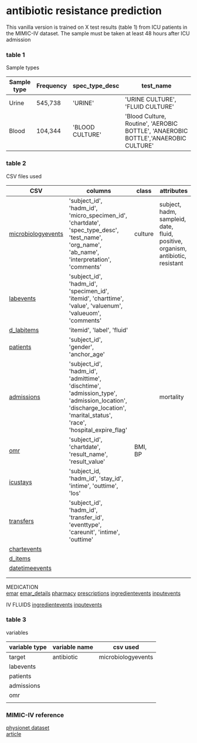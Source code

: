 # antibiotic resistance prediction
This vanilla version is trained on X test results (table 1) from ICU patients in the MIMIC-IV dataset.
The sample must be taken at least 48 hours after ICU admission
 

### table 1
Sample types

|Sample type|Frequency|spec_type_desc|test_name|
|---|---|---|---|
|Urine|545,738|'URINE'|'URINE CULTURE', 'FLUID CULTURE'|
|Blood|104,344|'BLOOD CULTURE'|'Blood Culture, Routine', 'AEROBIC BOTTLE', 'ANAEROBIC BOTTLE','ANAEROBIC CULTURE'|

### table 2
CSV files used

|CSV|columns|class|attributes|
|---|---|---|---|
|[microbiologyevents](https://mimic.mit.edu/docs/iv/modules/hosp/microbiologyevents)|'subject_id', 'hadm_id', 'micro_specimen_id', 'chartdate', 'spec_type_desc', 'test_name', 'org_name', 'ab_name', 'interpretation', 'comments'|culture|subject, hadm, sampleid, date, fluid, positive, organism, antibiotic, resistant|
|[labevents](https://mimic.mit.edu/docs/iv/modules/hosp/labevents)|'subject_id', 'hadm_id', 'specimen_id', 'itemid', 'charttime', 'value', 'valuenum', 'valueuom', 'comments'||
|[d_labitems](https://mimic.mit.edu/docs/iv/modules/hosp/d_labitems)|'itemid', 'label', 'fluid'|||
|[patients](https://mimic.mit.edu/docs/iv/modules/hosp/patients)|'subject_id', 'gender', 'anchor_age'|||
|[admissions](https://mimic.mit.edu/docs/iv/modules/hosp/admissions)|'subject_id', 'hadm_id', 'admittime', 'dischtime', 'admission_type', 'admission_location', 'discharge_location', 'marital_status', 'race', 'hospital_expire_flag'||mortality|
|[omr](https://mimic.mit.edu/docs/iv/modules/hosp/omr)|'subject_id', 'chartdate', 'result_name', 'result_value'|BMI, BP||
|[icustays](https://mimic.mit.edu/docs/iv/modules/icu/icustays)|'subject_id, 'hadm_id', 'stay_id', 'intime', 'outtime', 'los'|||
|[transfers](https://mimic.mit.edu/docs/iv/modules/hosp/transfers)|'subject_id', 'hadm_id', 'transfer_id', 'eventtype', 'careunit', 'intime', 'outtime'|||
|[chartevents](https://mimic.mit.edu/docs/iv/modules/icu/chartevents)||||
|[d_items](https://mimic.mit.edu/docs/iv/modules/icu/d_items)||||
|[datetimeevents](https://mimic.mit.edu/docs/iv/modules/icu/datetimeevents)||||
|||||
|||||


MEDICATION <br />
[emar](https://mimic.mit.edu/docs/iv/modules/hosp/emar)
[emar_details](https://mimic.mit.edu/docs/iv/modules/hosp/emar_details)
[pharmacy](https://mimic.mit.edu/docs/iv/modules/hosp/pharmacy)
[prescriptions](https://mimic.mit.edu/docs/iv/modules/hosp/prescriptions)
[ingredientevents](https://mimic.mit.edu/docs/iv/modules/icu/ingredientevents)
[inputevents](https://mimic.mit.edu/docs/iv/modules/icu/inputevents)

IV FLUIDS
[ingredientevents](https://mimic.mit.edu/docs/iv/modules/icu/ingredientevents)
[inputevents](https://mimic.mit.edu/docs/iv/modules/icu/inputevents)


### table 3
variables

|variable type|variable name|csv used|
|---|---|---|
|target|antibiotic|microbiologyevents|
|labevents|||
|patients|||
|admissions|||
|omr|||
||||


### MIMIC-IV reference
[physionet dataset](https://physionet.org/content/mimiciv/2.2/) <br />
[article](https://www.nature.com/articles/s41597-022-01899-x)

